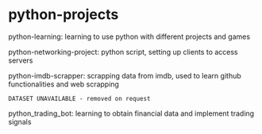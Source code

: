 # python-projects
python-learning: learning to use python with different projects and games

python-networking-project: python script, setting up clients to access servers

python-imdb-scrapper: scrapping data from imdb, used to learn github functionalities and web scrapping

    DATASET UNAVAILABLE - removed on request

python_trading_bot: learning to obtain financial data and implement trading signals

